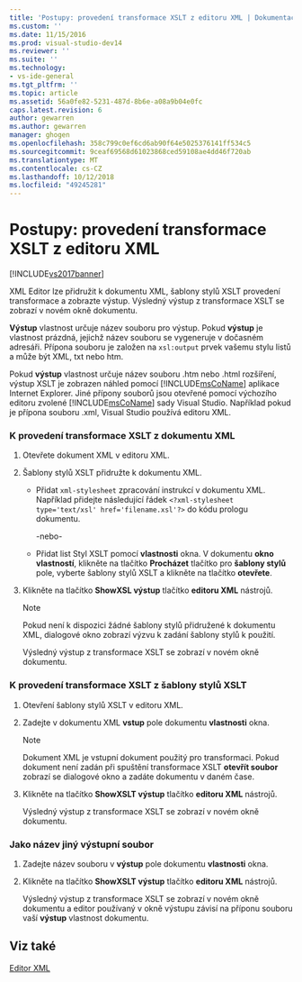 ```yaml
---
title: 'Postupy: provedení transformace XSLT z editoru XML | Dokumentace Microsoftu'
ms.custom: ''
ms.date: 11/15/2016
ms.prod: visual-studio-dev14
ms.reviewer: ''
ms.suite: ''
ms.technology:
- vs-ide-general
ms.tgt_pltfrm: ''
ms.topic: article
ms.assetid: 56a0fe82-5231-487d-8b6e-a08a9b04e0fc
caps.latest.revision: 6
author: gewarren
ms.author: gewarren
manager: ghogen
ms.openlocfilehash: 358c799c0ef6cd6ab90f64e5025376141ff534c5
ms.sourcegitcommit: 9ceaf69568d61023868ced59108ae4dd46f720ab
ms.translationtype: MT
ms.contentlocale: cs-CZ
ms.lasthandoff: 10/12/2018
ms.locfileid: "49245281"
---
```

# <a name="how-to-execute-an-xslt-transformation-from-the-xml-editor"></a>Postupy: provedení transformace XSLT z editoru XML
[!INCLUDE[vs2017banner](../includes/vs2017banner.md)]

  
XML Editor lze přidružit k dokumentu XML, šablony stylů XSLT provedení transformace a zobrazte výstup. Výsledný výstup z transformace XSLT se zobrazí v novém okně dokumentu.  
  
 **Výstup** vlastnost určuje název souboru pro výstup. Pokud **výstup** je vlastnost prázdná, jejichž název souboru se vygeneruje v dočasném adresáři. Přípona souboru je založen na `xsl:output` prvek vašemu stylu listů a může být XML, txt nebo htm.  
  
 Pokud **výstup** vlastnost určuje název souboru .htm nebo .html rozšíření, výstup XSLT je zobrazen náhled pomocí [!INCLUDE[msCoName](../includes/msconame-md.md)] aplikace Internet Explorer. Jiné přípony souborů jsou otevřené pomocí výchozího editoru zvolené [!INCLUDE[msCoName](../includes/msconame-md.md)] sady Visual Studio. Například pokud je přípona souboru .xml, Visual Studio používá editoru XML.  
  
### <a name="to-execute-an-xslt-transformation-from-an-xml-document"></a>K provedení transformace XSLT z dokumentu XML  
  
1.  Otevřete dokument XML v editoru XML.  
  
2.  Šablony stylů XSLT přidružte k dokumentu XML.  
  
    -   Přidat `xml-stylesheet` zpracování instrukcí v dokumentu XML. Například přidejte následující řádek `<?xml-stylesheet type='text/xsl' href='filename.xsl'?>` do kódu prologu dokumentu.  
  
         -nebo-  
  
    -   Přidat list Styl XSLT pomocí **vlastnosti** okna. V dokumentu **okno vlastností**, klikněte na tlačítko **Procházet** tlačítko pro **šablony stylů** pole, vyberte šablony stylů XSLT a klikněte na tlačítko **otevřete**.  
  
3.  Klikněte na tlačítko **ShowXSL výstup** tlačítko **editoru XML** nástrojů.  
  
    > [!NOTE]
    >  Pokud není k dispozici žádné šablony stylů přidružené k dokumentu XML, dialogové okno zobrazí výzvu k zadání šablony stylů k použití.  
    >   
    >  Výsledný výstup z transformace XSLT se zobrazí v novém okně dokumentu.  
  
### <a name="to-execute-an-xslt-transformation-from-an-xslt-style-sheet"></a>K provedení transformace XSLT z šablony stylů XSLT  
  
1.  Otevření šablony stylů XSLT v editoru XML.  
  
2.  Zadejte v dokumentu XML **vstup** pole dokumentu **vlastnosti** okna.  
  
    > [!NOTE]
    >  Dokument XML je vstupní dokument použitý pro transformaci. Pokud dokument není zadán při spuštění transformace XSLT **otevřít soubor** zobrazí se dialogové okno a zadáte dokumentu v daném čase.  
  
3.  Klikněte na tlačítko **ShowXSLT výstup** tlačítko **editoru XML** nástrojů.  
  
     Výsledný výstup z transformace XSLT se zobrazí v novém okně dokumentu.  
  
### <a name="to-provide-a-different-output-file-name"></a>Jako název jiný výstupní soubor  
  
1.  Zadejte název souboru v **výstup** pole dokumentu **vlastnosti** okna.  
  
2.  Klikněte na tlačítko **ShowXSLT výstup** tlačítko **editoru XML** nástrojů.  
  
     Výsledný výstup z transformace XSLT se zobrazí v novém okně dokumentu a editor používaný v okně výstupu závisí na příponu souboru vaší **výstup** vlastnost dokumentu.  
  
## <a name="see-also"></a>Viz také  
 [Editor XML](../xml-tools/xml-editor.md)



